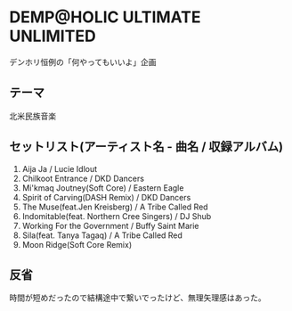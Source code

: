 # DEMP@HOLIC ULTIMATE UNLIMITED

デンホリ恒例の「何やってもいいよ」企画

## テーマ

北米民族音楽


## セットリスト(アーティスト名 - 曲名 / 収録アルバム)

1. Aija Ja / Lucie Idlout
2. Chilkoot Entrance / DKD Dancers
3. Mi'kmaq Joutney(Soft Core) / Eastern Eagle
4. Spirit of Carving(DASH Remix) / DKD Dancers
5. The Muse(feat.Jen Kreisberg) / A Tribe Called Red
6. Indomitable(feat. Northern Cree Singers) / DJ Shub
7. Working For the Government / Buffy Saint Marie
8. Sila(feat. Tanya Tagaq) / A Tribe Called Red
9. Moon Ridge(Soft Core Remix)

## 反省

時間が短めだったので結構途中で繋いでったけど、無理矢理感はあった。
